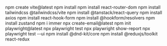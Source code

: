 npm create vite@latest
npm install 
npm install react-router-dom
npm install tailwindcss @tailwindcss/vite
npm install @tanstack/react-query
npm install axios
npm install react-hook-form
npm install @hookform/resolvers
npm install zustand
npm i immer 
npx create-email@latest
npm init playwright@latest
npx playwright test
npx playwright show-report
npx playwright test --ui
npm install @dnd-kit/core
npm install @reduxjs/toolkit react-redux